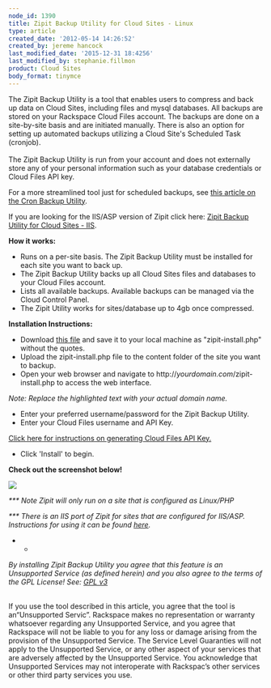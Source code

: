 ```yaml
---
node_id: 1390
title: Zipit Backup Utility for Cloud Sites - Linux
type: article
created_date: '2012-05-14 14:26:52'
created_by: jereme hancock
last_modified_date: '2015-12-31 18:4256'
last_modified_by: stephanie.fillmon
product: Cloud Sites
body_format: tinymce
---
```


The Zipit Backup Utility is a tool that enables users to compress and
back up data on Cloud Sites, including files and mysql databases. All
backups are stored on your Rackspace Cloud Files account. The backups
are done on a site-by-site basis and are initiated manually. There is
also an option for setting up automated backups utilizing a Cloud
Site's Scheduled Task (cronjob).\
 \
 The Zipit Backup Utility is run from your account and does not
externally store any of your personal information such as your database
credentials or Cloud Files API key.

For a more streamlined tool just for scheduled backups, see [this
article on the Cron Backup
Utility](http://www.rackspace.com/knowledge_center/article/scheduled-backup-cloud-sites-to-cloud-files).

If you are looking for the IIS/ASP version of Zipit click here: [Zipit
Backup Utility for Cloud Sites - IIS](http://www.aspxzipitbackup.com/).

**How it works:**

-   Runs on a per-site basis. The Zipit Backup Utility must be installed
    for each site you want to back up.
-   The Zipit Backup Utility backs up all Cloud Sites files and
    databases to your Cloud Files account.
-   Lists all available backups. Available backups can be managed via
    the Cloud Control Panel.
-   The Zipit Utility works for sites/database up to 4gb once
    compressed.

**Installation Instructions:**

-   Download [this
    file](https://raw.github.com/jeremehancock/zipit-backup-utility-installer/master/zipit-install.php)
    and save it to your local machine as "zipit-install.php" without the
    quotes.
-   Upload the zipit-install.php file to the content folder of the site
    you want to backup.
-   Open your web browser and navigate to
    http://*yourdomain.com*/zipit-install.php to access the web
    interface.

 *Note: Replace the highlighted text with your actual domain name.*

-   Enter your preferred username/password for the Zipit Backup Utility.
-   Enter your Cloud Files username and API Key.

[Click here for instructions on generating Cloud Files API
Key.](http://www.rackspace.com/knowledge_center/article/view-and-reset-your-api-key)

-   Click 'Install' to begin.

**Check out the screenshot below!**

![](/knowledge_center/sites/default/files/field/image/zipit_1.gif)

*\*\*\* Note Zipit will only run on a site that is configured as
Linux/PHP*

*\*\*\* There is an IIS port of Zipit for sites that are configured for
IIS/ASP. Instructions for using it can be found
[here](http://aspxzipitbackup.com/).*

* *

*By installing Zipit Backup Utility you agree that this feature is an
Unsupported Service (as defined herein) and you also agree to the terms
of the GPL License! See: [GPL
v3](http://www.gnu.org/licenses/gpl-3.0.en.html)*

\
 If you use the tool described in this article, you agree that the tool
is an&ldquo;Unsupported Servic&rdquo;. Rackspace makes no representation or
warranty whatsoever regarding any Unsupported Service, and you agree
that Rackspace will not be liable to you for any loss or damage arising
from the provision of the Unsupported Service.  The Service Level
Guaranties will not apply to the Unsupported Service, or any other
aspect of your services that are adversely affected by the Unsupported
Service.  You acknowledge that Unsupported Services may not interoperate
with Rackspac&rsquo;s other services or other third party services you use. 

